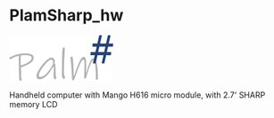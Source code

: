 # PlamSharp_hw
![LOGO](./logo.png)

Handheld computer with Mango H616 micro module, with 2.7' SHARP memory LCD

